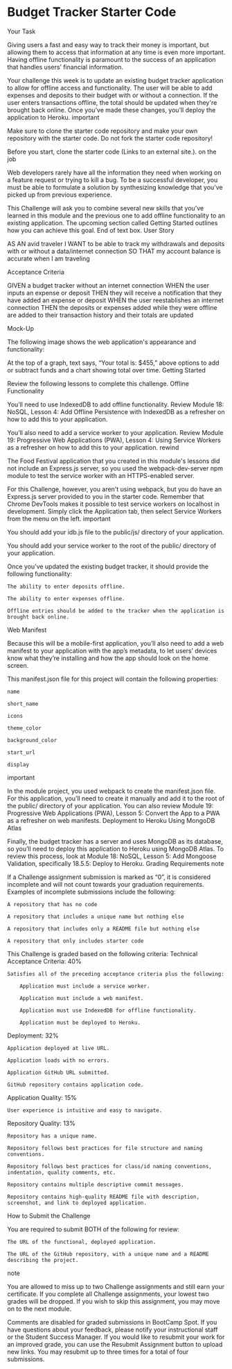 # Budget Tracker Starter Code

Your Task

Giving users a fast and easy way to track their money is important, but allowing them to access that information at any time is even more important. Having offline functionality is paramount to the success of an application that handles users’ financial information.

Your challenge this week is to update an existing budget tracker application to allow for offline access and functionality. The user will be able to add expenses and deposits to their budget with or without a connection. If the user enters transactions offline, the total should be updated when they're brought back online. Once you’ve made these changes, you’ll deploy the application to Heroku.
important

Make sure to clone the starter code repository and make your own repository with the starter code. Do not fork the starter code repository!

Before you start, clone the starter code (Links to an external site.).
on the job

Web developers rarely have all the information they need when working on a feature request or trying to kill a bug. To be a successful developer, you must be able to formulate a solution by synthesizing knowledge that you’ve picked up from previous experience.

This Challenge will ask you to combine several new skills that you’ve learned in this module and the previous one to add offline functionality to an existing application. The upcoming section called Getting Started outlines how you can achieve this goal.
End of text box.
User Story

AS AN avid traveler
I WANT to be able to track my withdrawals and deposits with or without a data/internet connection
SO THAT my account balance is accurate when I am traveling 

Acceptance Criteria

GIVEN a budget tracker without an internet connection
WHEN the user inputs an expense or deposit
THEN they will receive a notification that they have added an expense or deposit
WHEN the user reestablishes an internet connection
THEN the deposits or expenses added while they were offline are added to their transaction history and their totals are updated

Mock-Up

The following image shows the web application's appearance and functionality:

At the top of a graph, text says, “Your total is: $455,” above options to add or subtract funds and a chart showing total over time.
Getting Started

Review the following lessons to complete this challenge.
Offline Functionality

You’ll need to use IndexedDB to add offline functionality. Review Module 18: NoSQL, Lesson 4: Add Offline Persistence with IndexedDB as a refresher on how to add this to your application.

You’ll also need to add a service worker to your application. Review Module 19: Progressive Web Applications (PWA), Lesson 4: Using Service Workers as a refresher on how to add this to your application.
rewind

The Food Festival application that you created in this module's lessons did not include an Express.js server, so you used the webpack-dev-server npm module to test the service worker with an HTTPS-enabled server.

For this Challenge, however, you aren't using webpack, but you do have an Express.js server provided to you in the starter code. Remember that Chrome DevTools makes it possible to test service workers on localhost in development. Simply click the Application tab, then select Service Workers from the menu on the left.
important

You should add your idb.js file to the public/js/ directory of your application.

You should add your service worker to the root of the public/ directory of your application.

Once you’ve updated the existing budget tracker, it should provide the following functionality:

    The ability to enter deposits offline.

    The ability to enter expenses offline.

    Offline entries should be added to the tracker when the application is brought back online.

Web Manifest

Because this will be a mobile-first application, you’ll also need to add a web manifest to your application with the app’s metadata, to let users’ devices know what they’re installing and how the app should look on the home screen.

This manifest.json file for this project will contain the following properties:

    name

    short_name

    icons

    theme_color

    background_color

    start_url

    display

important

In the module project, you used webpack to create the manifest.json file. For this application, you’ll need to create it manually and add it to the root of the public/ directory of your application. You can also review Module 19: Progressive Web Applications (PWA), Lesson 5: Convert the App to a PWA as a refresher on web manifests.
Deployment to Heroku Using MongoDB Atlas

Finally, the budget tracker has a server and uses MongoDB as its database, so you’ll need to deploy this application to Heroku using MongoDB Atlas. To review this process, look at Module 18: NoSQL, Lesson 5: Add Mongoose Validation, specifically 18.5.5: Deploy to Heroku.
Grading Requirements
note

If a Challenge assignment submission is marked as “0”, it is considered incomplete and will not count towards your graduation requirements. Examples of incomplete submissions include the following:

    A repository that has no code

    A repository that includes a unique name but nothing else

    A repository that includes only a README file but nothing else

    A repository that only includes starter code

This Challenge is graded based on the following criteria:
Technical Acceptance Criteria: 40%

    Satisfies all of the preceding acceptance criteria plus the following:

        Application must include a service worker.

        Application must include a web manifest.

        Application must use IndexedDB for offline functionality.

        Application must be deployed to Heroku.

Deployment: 32%

    Application deployed at live URL.

    Application loads with no errors.

    Application GitHub URL submitted.

    GitHub repository contains application code.

Application Quality: 15%

    User experience is intuitive and easy to navigate.

Repository Quality: 13%

    Repository has a unique name.

    Repository follows best practices for file structure and naming conventions.

    Repository follows best practices for class/id naming conventions, indentation, quality comments, etc.

    Repository contains multiple descriptive commit messages.

    Repository contains high-quality README file with description, screenshot, and link to deployed application.

How to Submit the Challenge

You are required to submit BOTH of the following for review:

    The URL of the functional, deployed application.

    The URL of the GitHub repository, with a unique name and a README describing the project.

note

You are allowed to miss up to two Challenge assignments and still earn your certificate. If you complete all Challenge assignments, your lowest two grades will be dropped. If you wish to skip this assignment, you may move on to the next module.

Comments are disabled for graded submissions in BootCamp Spot. If you have questions about your feedback, please notify your instructional staff or the Student Success Manager. If you would like to resubmit your work for an improved grade, you can use the Resubmit Assignment button to upload new links. You may resubmit up to three times for a total of four submissions.